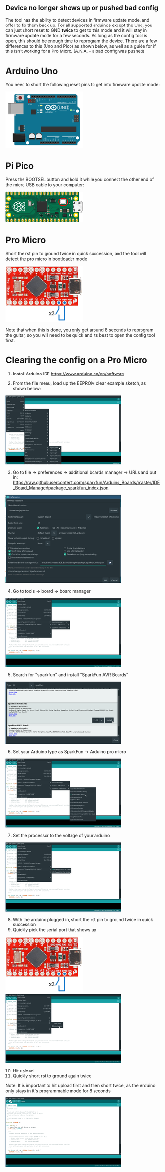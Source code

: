 ## Device no longer shows up or pushed bad config

The tool has the ability to detect devices in firmware update mode, and offer to fix them back up. For all supported arduinos except the Uno, you can just short reset to GND **twice** to get to this mode and it will stay in firmware update mode for a few seconds. As long as the config tool is open, this should be enough time to reprogram the device. There are a few differences to this (Uno and Pico) as shown below, as well as a guide for if this isn't working for a Pro Micro. (A.K.A. - a bad config was pushed)

# Arduino Uno 
You need to short the following reset pins to get into firmware update mode:

<img src="../assets/images/ArduinoUnoDFU.svg" width="50%">

# Pi Pico
Press the BOOTSEL button and hold it while you connect the other end of the micro USB cable to your computer:

<img src="../assets/images/Pico-bootsel.png" width="50%">

# Pro Micro 

Short the rst pin to ground twice in quick succession, and the tool will detect the pro micro in bootloader mode

<img src="../assets/images/promicrorst.png" width="50%">

Note that when this is done, you only get around 8 seconds to reprogram the guitar, so you will need to be quick and its best to open the config tool first.

# Clearing the config on a Pro Micro

1. Install Arduino IDE https://www.arduino.cc/en/software

2. From the file menu, load up the EEPROM clear example sketch, as shown below:

<img src="../assets/images/pic1.png" width="75%">

3. Go to file -> preferences -> additional boards manager -> URLs and put in: https://raw.githubusercontent.com/sparkfun/Arduino_Boards/master/IDE_Board_Manager/package_sparkfun_index.json

<img src="../assets/images/pic2.png" width="75%">

4. Go to tools -> board -> board manager

<img src="../assets/images/pic3.png" width="75%">

5. Search for "sparkfun" and install “SparkFun AVR Boards”

<img src="../assets/images/pic4.png" width="75%">

6. Set your Arduino type as SparkFun -> Arduino pro micro

<img src="../assets/images/pic5.png" width="75%">

7. Set the processor to the voltage of your arduino

<img src="../assets/images/pic6.png" width="75%">

8. With the arduino plugged in, short the rst pin to ground twice in quick succession
9. Quickly pick the serial port that shows up

<img src="../assets/images/promicrorst.png" width="50%">

<img src="../assets/images/pic7.png" width="75%">

10. Hit upload
11. Quickly short rst to ground again twice

Note: It is important to hit upload first and then short twice, as the Arduino only stays in it's programmable mode for 8 seconds

<img src="../assets/images/pic8.png" width="75%">
